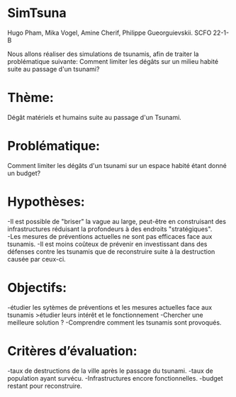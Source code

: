 # SimTsuna
Hugo Pham, Mika Vogel, Amine Cherif, Philippe Gueorguievskii. 
SCFO 22-1-B

Nous allons réaliser des simulations de tsunamis, afin de traiter la problématique suivante:                                                                        Comment limiter les dégâts sur un milieu habité suite au passage d'un tsunami?



# Thème: 
Dégât matériels et humains suite au passage d'un Tsunami. 

# Problématique: 
Comment limiter les dégâts d'un tsunami sur un espace habité étant donné un budget? 


# Hypothèses: 
-Il est possible de "briser" la vague au large, peut-être en construisant des infrastructures réduisant la profondeurs à des endroits "stratégiques".	 
-Les mesures de préventions actuelles ne sont pas efficaces face aux tsunamis.
-Il est moins coûteux de prévenir en investissant dans des défenses contre les tsunamis que de reconstruire suite à la destruction causée par ceux-ci.


# Objectifs:
-étudier les sytèmes de préventions et les mesures actuelles face aux tsunamis
    >étudier leurs intérêt et le fonctionnement
-Chercher une meilleure solution ? 
-Comprendre comment les tsunamis sont provoqués.


# Critères d’évaluation:
-taux de destructions de la ville après le passage du tsunami.
-taux de population ayant survécu. 
-Infrastructures encore fonctionnelles.
-budget restant pour reconstruire.
	

